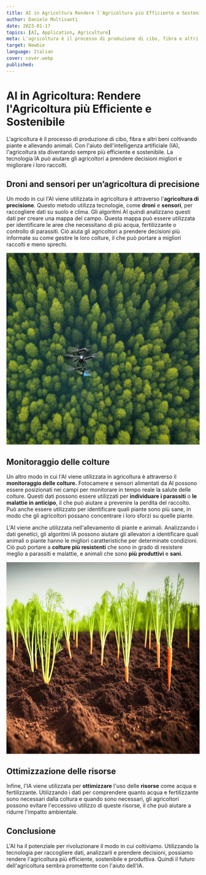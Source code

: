 ```yaml
---
title: AI in Agricoltura Rendere l'Agricoltura più Efficiente e Sostenibile
author: Daniele Moltisanti
date: 2023-01-17
topics: [AI, Application, Agriculture]
meta: L'agricoltura è il processo di produzione di cibo, fibra e altri beni coltivando piante e allevando animali. Con l'aiuto dell'intelligenza artificiale (IA), l'agricoltura sta diventando sempre più efficiente e sostenibile. La tecnologia IA può aiutare gli agricoltori a prendere decisioni migliori e migliorare i loro raccolti.
target: Newbie
language: Italian
cover: cover.webp
published:
---
```



# AI in Agricoltura: Rendere l'Agricoltura più Efficiente e Sostenibile

L'agricoltura è il processo di produzione di cibo, fibra e altri beni coltivando piante e allevando animali. Con l'aiuto dell'intelligenza artificiale (IA), l'agricoltura sta diventando sempre più efficiente e sostenibile. La tecnologia IA può aiutare gli agricoltori a prendere decisioni migliori e migliorare i loro raccolti.

## Droni and sensori per un’agricoltura di precisione

Un modo in cui l'AI viene utilizzata in agricoltura è attraverso l'**agricoltura di precisione**. Questo metodo utilizza tecnologie, come **droni** e **sensori**, per raccogliere dati su suolo e clima. Gli algoritmi AI quindi analizzano questi dati per creare una mappa del campo. Questa mappa può essere utilizzata per identificare le aree che necessitano di più acqua, fertilizzante o controllo di parassiti. Ciò aiuta gli agricoltori a prendere decisioni più informate su come gestire le loro colture, il che può portare a migliori raccolti e meno sprechi.

<p >
    <img src="./image1.png" alt="drones-for-agriculture" height="500px" width="auto">
</p>

## Monitoraggio delle colture

Un altro modo in cui l'AI viene utilizzata in agricoltura è attraverso il **monitoraggio delle colture.** Fotocamere e sensori alimentati da AI possono essere posizionati nei campi per monitorare in tempo reale la salute delle colture. Questi dati possono essere utilizzati per **individuare i parassiti** o **le malattie in anticipo**, il che può aiutare a prevenire la perdita del raccolto. Può anche essere utilizzato per identificare quali piante sono più sane, in modo che gli agricoltori possano concentrare i loro sforzi su quelle piante.

L'AI viene anche utilizzata nell'allevamento di piante e animali. Analizzando i dati genetici, gli algoritmi IA possono aiutare gli allevatori a identificare quali animali o piante hanno le migliori caratteristiche per determinate condizioni. Ciò può portare a **colture più resistenti** che sono in grado di resistere meglio a parassiti e malattie, e animali che sono **più** **produttivi** e **sani**.

<p >
    <img src="./image2.png" alt="crop-monitoring" height="500px" width="auto">
</p>

## Ottimizzazione delle risorse

Infine, l'IA viene utilizzata per **ottimizzare** l'uso delle **risorse** come acqua e fertilizzante. Utilizzando i dati per comprendere quanto acqua e fertilizzante sono necessari dalla coltura e quando sono necessari, gli agricoltori possono evitare l'eccessivo utilizzo di queste risorse, il che può aiutare a ridurre l'impatto ambientale.

## Conclusione

L'AI ha il potenziale per rivoluzionare il modo in cui coltiviamo. Utilizzando la tecnologia per raccogliere dati, analizzarli e prendere decisioni, possiamo rendere l'agricoltura più efficiente, sostenibile e produttiva. Quindi il futuro dell'agricoltura sembra promettente con l'aiuto dell'IA.
